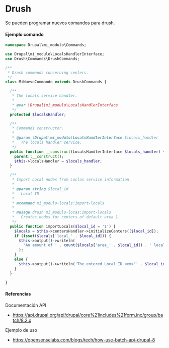 Drush
===

Se pueden programar nuevos comandos para drush.


#### Ejemplo comando
```php
namespace Drupal\mi_modulo\Commands;

use Drupal\mi_modulo\LocalsHandlerInterface;
use Drush\Commands\DrushCommands;

/**
 * Drush commands concerning centers.
 */
class MiNuevoCommando extends DrushCommands {

  /**
   * The locals service handler.
   *
   * @var \Drupal\mi_modulo\LocalsHandlerInterface
   */
  protected $localsHandler;

  /**
   * Commands constructor.
   *
   * @param \Drupal\mi_modulo\LocalsHandlerInterface $locals_handler
   *   The locals handler service.
   */
  public function __construct(LocalsHandlerInterface $locals_handler) {
    parent::__construct();
    $this->localsHandler = $locals_handler;
  }

  /**
   * Import Local nodes from Loclas service information.
   *
   * @param string $local_id
   *   Local ID.
   *
   * @command mi_modulo-locals:import-locals
   *
   * @usage drush mi_modulo-locas:import-locals
   *   Creates nodes for centers of default area 1.
   */
  public function importLocals($local_id = '1') {
    $locals = $this->centersHandler->initializeCenters([$local_id]);
    if (isset($locals['local_' . $local_id])) {
      $this->output()->writeln(
        'An amount of ' . count($locals['area_' . $local_id]) . ' locals where successfully imported.'
      );
    }
    else {
      $this->output()->writeln('The entered Local ID <em>"' . $local_id . '"</em> did not match any result.');
    }
  }

}

```

#### Referencias
Documentación API
- https://api.drupal.org/api/drupal/core%21includes%21form.inc/group/batch/8.2.x

Ejemplo de uso
- https://opensenselabs.com/blogs/tech/how-use-batch-api-drupal-8